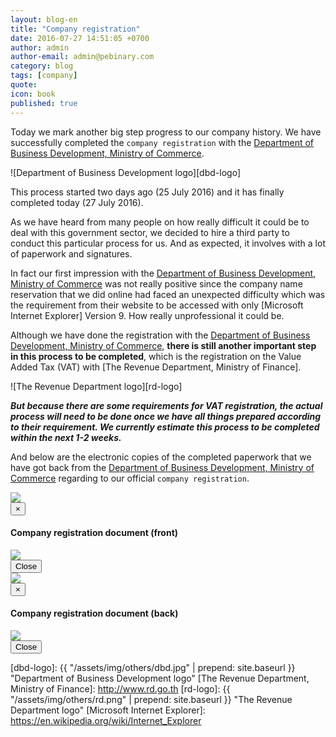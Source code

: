 ```yaml
---
layout: blog-en
title: "Company registration"
date: 2016-07-27 14:51:05 +0700
author: admin
author-email: admin@pebinary.com
category: blog
tags: [company]
quote:
icon: book
published: true
---
```


Today we mark another big step progress to our company history. We have successfully completed the `company registration` with the [Department of Business Development, Ministry of Commerce].


![Department of Business Development logo][dbd-logo]


This process started two days ago (25 July 2016) and it has finally completed today (27 July 2016).

As we have heard from many people on how really difficult it could be to deal with this government sector, we decided to hire a third party to conduct this particular process for us. And as expected, it involves with a lot of paperwork and signatures.

In fact our first impression with the [Department of Business Development, Ministry of Commerce] was not really positive since the company name reservation that we did online had faced an unexpected difficulty which was the requirement from their website to be accessed with only [Microsoft Internet Explorer] Version 9. How really unprofessional it could be.  

Although we have done the registration with the [Department of Business Development, Ministry of Commerce], **there is still another important step in this process to be completed**, which is the registration on the Value Added Tax (VAT) with [The Revenue Department, Ministry of Finance].


![The Revenue Department logo][rd-logo]


***But because there are some requirements for VAT registration, the actual process will need to be done once we have all things prepared according to their requirement. We currently estimate this process to be completed within the next 1-2 weeks.***

<!--more-->

And below are the electronic copies of the completed paperwork that we have got back from the [Department of Business Development, Ministry of Commerce] regarding to our official `company registration`.


<div class="row">
  <div class="col-xs-4 col-xs-offset-2 col-sm-4 col-sm-offset-2 col-md-4 col-md-offset-2 col-lg-4 col-lg-offset-2">
    <a class="modal-link" data-toggle="modal" data-target="#RA"><img src="{{ "/assets/img/registration/RAs.png" | prepend: site.baseurl }}" class="img-responsive"></a>
    <div class="modal fade" id="RA" role="dialog">
      <div class="modal-dialog">
        <div class="modal-content">
          <div class="modal-header">
            <button type="button" class="close" data-dismiss="modal">&times;</button>
            <h4 class="modal-title">Company registration document (front)</h4>
          </div>
          <div class="modal-body text-center">
            <img src="{{ "/assets/img/registration/RA.png" | prepend: site.baseurl }}" class="img-responsive center-block">
          </div>
          <div class="modal-footer">
            <button type="button" class="button-x" data-dismiss="modal">Close <i class="pe-remove"></i></button>
          </div>
        </div>
      </div>
    </div>
  </div>
  <div class="col-xs-4 col-sm-4 col-md-4 col-lg-4">
    <a class="modal-link" data-toggle="modal" data-target="#RB"><img src="{{ "/assets/img/registration/RBs.png" | prepend: site.baseurl }}" class="img-responsive"></a>
    <div class="modal fade" id="RB" role="dialog">
      <div class="modal-dialog">
        <div class="modal-content">
          <div class="modal-header">
            <button type="button" class="close" data-dismiss="modal">&times;</button>
            <h4 class="modal-title">Company registration document (back)</h4>
          </div>
          <div class="modal-body text-center">
            <img src="{{ "/assets/img/registration/RB.png" | prepend: site.baseurl }}" class="img-responsive center-block">
          </div>
          <div class="modal-footer">
            <button type="button" class="button-x" data-dismiss="modal">Close <i class="pe-remove"></i></button>
          </div>
        </div>
      </div>
    </div>
  </div>
</div>

[Department of Business Development, Ministry of Commerce]: http://www.dbd.go.th
[dbd-logo]: {{ "/assets/img/others/dbd.jpg" | prepend: site.baseurl }} "Department of Business Development logo"
[The Revenue Department, Ministry of Finance]: http://www.rd.go.th
[rd-logo]: {{ "/assets/img/others/rd.png" | prepend: site.baseurl }} "The Revenue Department logo"
[Microsoft Internet Explorer]: https://en.wikipedia.org/wiki/Internet_Explorer
